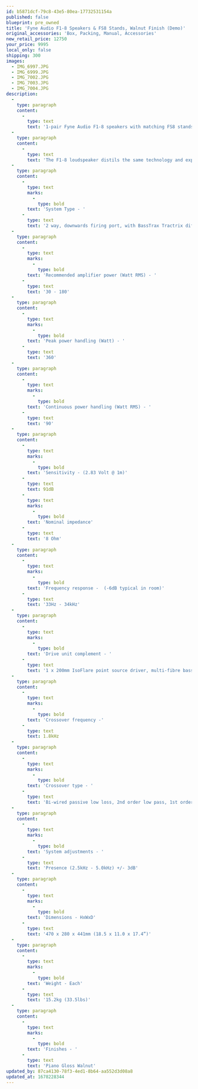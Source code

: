 ```yaml
---
id: b5871dcf-79c8-43e5-80ea-17732531154a
published: false
blueprint: pre_owned
title: 'Fyne Audio F1-8 Speakers & FS8 Stands, Walnut Finish (Demo)'
original_accessories: 'Box, Packing, Manual, Accessories'
new_retail_price: 12750
your_price: 9995
local_only: false
shipping: 300
images:
  - IMG_6997.JPG
  - IMG_6999.JPG
  - IMG_7002.JPG
  - IMG_7003.JPG
  - IMG_7004.JPG
description:
  -
    type: paragraph
    content:
      -
        type: text
        text: '1-pair Fyne Audio F1-8 speakers with matching FS8 stands. Speakers are in excellent physical and functional condition with original box, packing and accessories. Speakers and stands sell as new for $12,750.00.'
  -
    type: paragraph
    content:
      -
        type: text
        text: 'The F1-8 loudspeaker distils the same technology and expertise utilised in its floorstanding siblings, into a smaller standmount format. The hand crafted cabinet is supported on a machined aluminium plinth that houses Fyne’s state of the art BassTrax LF diffuser. Surrounded by FyneFlute rubber surround, the F1-8 features a 200mm IsoFlare low frequency driver mated to a 25mm magnesium dome compression tweeter to create a point source, time aligned transducer delivering pure isotropic radiation across the entire audio spectrum. Hand finished at Fyne Audio’s UK manufacturing facility in stunning real walnut veneer with burr walnut inlay, the F1-8 represents the pinnacle of Hi-Fi UK loudspeaker design in stand-mount speaker format.'
  -
    type: paragraph
    content:
      -
        type: text
        marks:
          -
            type: bold
        text: 'System Type - '
      -
        type: text
        text: '2 way, downwards firing port, with BassTrax Tractrix diffuser*'
  -
    type: paragraph
    content:
      -
        type: text
        marks:
          -
            type: bold
        text: 'Recommended amplifier power (Watt RMS) - '
      -
        type: text
        text: '30 - 180'
  -
    type: paragraph
    content:
      -
        type: text
        marks:
          -
            type: bold
        text: 'Peak power handling (Watt) - '
      -
        type: text
        text: '360'
  -
    type: paragraph
    content:
      -
        type: text
        marks:
          -
            type: bold
        text: 'Continuous power handling (Watt RMS) - '
      -
        type: text
        text: '90'
  -
    type: paragraph
    content:
      -
        type: text
        marks:
          -
            type: bold
        text: 'Sensitivity - (2.83 Volt @ 1m)'
      -
        type: text
        text: 91dB
      -
        type: text
        marks:
          -
            type: bold
        text: 'Nominal impedance'
      -
        type: text
        text: '8 Ohm'
  -
    type: paragraph
    content:
      -
        type: text
        marks:
          -
            type: bold
        text: 'Frequency response -  (-6dB typical in room)'
      -
        type: text
        text: '33Hz - 34kHz'
  -
    type: paragraph
    content:
      -
        type: text
        marks:
          -
            type: bold
        text: 'Drive unit complement - '
      -
        type: text
        text: '1 x 200mm IsoFlare point source driver, multi-fibre bass / midrange cone, FyneFlute surround with 25mm magnesium dome compression tweeter, ferrite magnet system'
  -
    type: paragraph
    content:
      -
        type: text
        marks:
          -
            type: bold
        text: 'Crossover frequency -'
      -
        type: text
        text: 1.8kHz
  -
    type: paragraph
    content:
      -
        type: text
        marks:
          -
            type: bold
        text: 'Crossover type - '
      -
        type: text
        text: 'Bi-wired passive low loss, 2nd order low pass, 1st order high pass. Deep Cryogenically Treated'
  -
    type: paragraph
    content:
      -
        type: text
        marks:
          -
            type: bold
        text: 'System adjustments - '
      -
        type: text
        text: 'Presence (2.5kHz - 5.0kHz) +/- 3dB'
  -
    type: paragraph
    content:
      -
        type: text
        marks:
          -
            type: bold
        text: 'Dimensions - HxWxD'
      -
        type: text
        text: '470 x 280 x 441mm (18.5 x 11.0 x 17.4”)'
  -
    type: paragraph
    content:
      -
        type: text
        marks:
          -
            type: bold
        text: 'Weight - Each'
      -
        type: text
        text: '15.2kg (33.5lbs)'
  -
    type: paragraph
    content:
      -
        type: text
        marks:
          -
            type: bold
        text: 'Finishes - '
      -
        type: text
        text: 'Piano Gloss Walnut'
updated_by: 87ca4130-78f3-4ed1-8b64-aa552d3d08a8
updated_at: 1678228344
---
```

